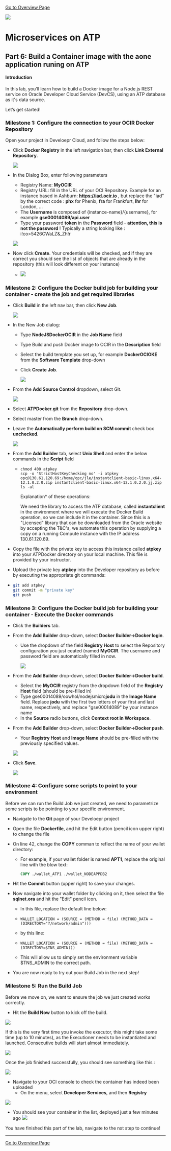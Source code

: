 [Go to Overview Page](README.md)

![](images/customer.logo2.png)
# Microservices on ATP

## Part 6: Build a Container image with the aone application runing on ATP

#### **Introduction**

In this lab, you’ll learn how to build a Docker image for a Node.js REST service on Oracle Developer Cloud Service (DevCS), using an ATP database as it's data source.

Let’s get started! 

### Milestone 1: Configure the connection to your OCIR Docker Repository

Open your project in Develoepr Cloud, and follow the steps below:

- Click **Docker Registry** in the left navigation bar, then click **Link External Repository**.

  ![](images/650/im08.png)

- In the Dialog Box, enter following parameters

  - Registry Name: **MyOCIR**
  - Registry URL: fill in the URL of your OCI Repository.  Example for an instance based in Ashburn: 
    **https://iad.ocir.io**  , but replace the "iad" by the correct code : **phx** for Phenix, **fra** for Frankfurt, **lhr** for London, ...
  - The **Username** is composed of {instance-name}/{username}, for example **gse00014089/api.user** 
  - Type your password **token** in the **Password** field - **attention, this is not the password** ! Typically a string looking like : i!co>5426CWaLZ&_Zh!r

  ![](images/650/im01.png)

- Now click **Create**.  Your credentials will be checked, and if they are correct you should see the list of objects that are already in the repository (this will look different on your instance)

  - ![](images/650/im02.png)

### Milestone 2: Configure the Docker build job for building your container - create the job and get required libraries

- Click **Build** in the left nav bar, then click **New Job**. 

  ![](images/650/image034.png)

- In the New Job dialog: 
  - Type **NodeJSDockerOCIR** in the **Job Name** field 

  - Type Build and push Docker image to OCIR in the **Description** field 

  - Select the build template you set up, for example **DockerOCIOKE** from the **Software Template** drop-down  

  - Click **Create Job**.

    ![](images/650/image035.png)

- From the **Add Source Control** dropdown, select Git.

  ![](images/650/image036.png)

- Select **ATPDocker.git** from the **Repository** drop-down.

- Select master from the **Branch** drop-down.

- Leave the **Automatically perform build on SCM commit** check box **unchecked**.

  ![](images/650/image037.png)

  

- From the **Add Builder** tab, select **Unix Shell** and enter the below commands in the **Script** field

  - ```
    chmod 400 atpkey
    scp -o 'StrictHostKeyChecking no' -i atpkey opc@130.61.120.69:/home/opc/jle/instantclient-basic-linux.x64-12.1.0.2.0.zip instantclient-basic-linux.x64-12.1.0.2.0.jj.zip
    ls -al 
    ```

    Explanation* of these operations:

    We need the library to access the ATP database, called **instantclient** in the environment where we will execute the Docker Build operation, so we can include it in the container.  Since this is a "Licensed" library that can be downloaded from the Oracle website by accepting the T&C's, we automate this operation by supplying a copy on a running Compute instance with the IP address 130.61.120.69.

- Copy the file with the private key to access this instance called **atpkey** into your ATPDocker directory on your local machine.   This file is provided by your instructor.

- Upload the private key **atpkey** into the Developer repository as before by executing the appropriate git commands:

- ```bash
  git add atpkey
  git commit -m "private key"
  git push
  ```



### Milestone 3: Configure the Docker build job for building your container - Execute the Docker commands

- Click the **Builders** tab. 

- From the **Add Builder** drop-down, select **Docker Builder->Docker login**. 
  - Use the dropdown of the field **Registry Host** to select the Repository configuration you just ceated (named **MyOCIR**.  The username and password field are automatically filled in now.

    ![](images/650/image038.png)


  

- From the **Add Builder** drop-down, select **Docker Builder->Docker build**. 

  - Select the **MyOCIR** registry from the dropdown field of the  **Registry Host** field (should be pre-filled in)
  - Type gse00014089/oowhol/nodejsmicro**jodu** in the **Image Name** field.  Replace **jodu** with the first two letters of your first and last name, respectively, and replace "gse00014089" by your instance name
  - In the **Source** radio buttons, click **Context root in Workspace**.

- From the **Add Builder** drop-down, select **Docker Builder->Docker push**. 
  - Your **Registry Host** and **Image Name** should be pre-filled with the previously specified values.

  ![](images/650/im46.png)

  

- Click **Save**.

  ![](images/650/image040.png)





### Milestone 4: Configure some scripts to point to your environment

Before we can run the Build Job we just created, we need to parametrize some scripts to be pointing to your specific environment.

- Navigate to the **Git** page of your Develoepr project

- Open the file **Dockerfile**, and hit the Edit button (pencil icon upper right) to change the file

- On line 42, change the **COPY** comman to reflect the name of your wallet directory:

  - For example, if your wallet folder is named **APT1**, replace the original line with the blow text:

    ```dockerfile
    COPY ./wallet_ATP1 ./wallet_NODEAPPDB2
    ```

- Hit the **Commit** button (upper right) to save your changes.

- Now navigate into your wallet folder by clicking on it, then select the file **sqlnet.ora** and hit the "Edit" pencil icon.

  - In this file, replace the default line below:

  - ```
    WALLET_LOCATION = (SOURCE = (METHOD = file) (METHOD_DATA = (DIRECTORY="?/network/admin")))
    ```

    

  - by this line:

  - ```
    WALLET_LOCATION = (SOURCE = (METHOD = file) (METHOD_DATA = (DIRECTORY=$TNS_ADMIN)))
    ```

  - This will allow us to simply set the environment variable $TNS_ADMIN to the correct path.

- You are now ready to try out your Build Job in the next step!



### Milestone 5: Run the Build Job

Before we move on, we want to ensure the job we just created works correctly. 

- Hit the **Build Now** button to kick off the build. 

![](/Users/jleemans/dev/github/EventLabs/AppDev/devcs-docker/images/im10.png)

If this is the very first time you invoke the executor, this might take some time (up to 10 minutes), as the Executioner needs to be instantiated and launched.  Consecutive builds will start almost immediately.

![](/Users/jleemans/dev/github/EventLabs/AppDev/devcs-docker/images/im11.png)

Once the job finished successfully, you should see something like this :

![](/Users/jleemans/dev/github/EventLabs/AppDev/devcs-docker/images/im13.png)

- Navigate to your OCI console to check the container has indeed been uploaded
  - On the menu, select **Developer Services**, and then **Registry**

![](/Users/jleemans/dev/github/EventLabs/AppDev/devcs-docker/images/im12.png)



- You should see your container in the list, deployed just a few minutes ago
  ![](/Users/jleemans/dev/github/EventLabs/AppDev/devcs-docker/images/im45.png)



You have finished this part of the lab, navigate to the nxt step to continue!



---
[Go to Overview Page](README.md)